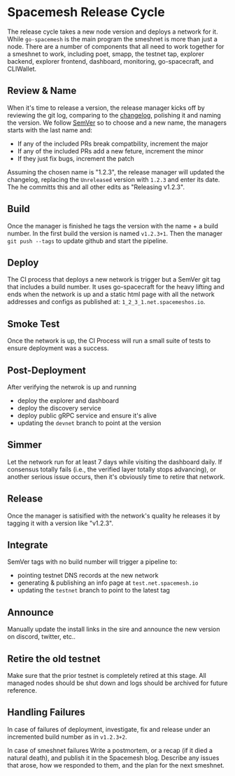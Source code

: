 # Spacemesh Release Cycle

The release cycle takes a new node version and deploys a network for it. 
While `go-spacemesh` is the main program the smeshnet is more than 
just a node. There are a number of components that all need to work
together for a smeshnet to work, including poet, smapp, the testnet tap, explorer backend,
explorer frontend, dashboard, monitoring, go-spacecraft, and CLIWallet.

## Review & Name

When it's time to release a version, the release manager kicks off by reviewing the 
git log, comparing to the [changelog](https://keepachangelog.com/en/1.0.0/),
polishing it and naming the version.
We follow [SemVer](https://semver.org) so to choose and a new name,
the managers starts with the last name and:

- If any of the included PRs break compatbility, increment the major
- If any of the included PRs add a new feture, increment the minor
- If they just fix bugs, increment the patch

Assuming the chosen name is "1.2.3", the release manager will
updated the changelog, replacing the `Unreleased` version
with `1.2.3` and enter its date. The he committs this and all other edits as
"Releasing v1.2.3".

## Build

Once the manager is finished he tags the version with the name + a build number.
In the first build the version is named `v1.2.3+1`.
Then the manager `git push --tags` to update github and start the pipeline.

## Deploy 

The CI process that deploys a new network is trigger but a SemVer git tag that
includes a build number.
It uses go-spacecraft for the heavy lifting and ends when the network is up
and a static html page with all the network addresses and
configs as published at: `1_2_3_1.net.spacemeshos.io`.

## Smoke Test

Once the network is up, the CI Process will run a small suite of tests to
ensure deployment was a success.
	
## Post-Deployment

After verifying the netwrok is up and running 

- deploy the explorer and dashboard
- deploy the discovery service
- deploy public gRPC service and ensure it's alive
- updating the `devnet` branch to point at the version

## Simmer

Let the network run for at least 7 days while visiting the dashboard daily.
If consensus totally fails (i.e., the verified layer totally stops advancing),
or another serious issue occurs, then it's obviously time to retire that
network. 

## Release
 
Once the manager is satisified with the network's quality he releases it
by tagging it with a version like "v1.2.3". 

## Integrate

SemVer tags with no build number will trigger a pipeline to:

- pointing testnet DNS records at the new network
- generating & publishing an info page at `test.net.spacemesh.io` 
- updating the `testnet` branch to point to the latest tag

## Announce

Manually update the install links in the sire and announce the new version on discord, twitter, etc..

## Retire the old testnet

Make sure that the prior testnet is completely retired at this stage. All
managed nodes should be shut down and logs should be archived for future
reference.

## Handling Failures 

In case of failures of deployment, investigate, fix and release under an incremented 
build number as in `v1.2.3+2`. 

In case of smeshnet failures Write a postmortem, or a
recap (if it died a natural death), and publish it in the Spacemesh blog.
Describe any issues that arose, how we responded to them, and the plan for the
next smeshnet.
